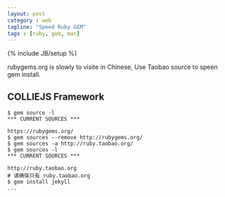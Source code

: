```yaml
---
layout: post
category : web
tagline: "Speed Ruby GEM"
tags : [ruby, gem, mac]
---
```

{% include JB/setup %}

rubygems.org is slowly to visite in Chinese, Use Taobao source to speen gem install.

## COLLIEJS Framework

    $ gem source -l
    *** CURRENT SOURCES ***

    https://rubygems.org/
    $ gem sources --remove http://rubygems.org/  
    $ gem sources -a http://ruby.taobao.org/  
    $ gem sources -l  
    *** CURRENT SOURCES ***  

    http://ruby.taobao.org  
    # 请确保只有 ruby.taobao.org  
    $ gem install jekyll
    ...
